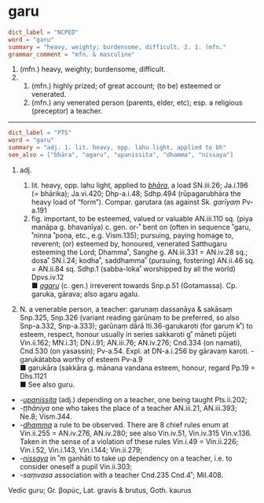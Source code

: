 # garu

``` toml
dict_label = "NCPED"
word = "garu"
summary = "heavy, weighty; burdensome, difficult. 2. 1. (mfn."
grammar_comment = "mfn. & masculine"
```

1. (mfn.) heavy, weighty; burdensome, difficult.
2. 1. (mfn.) highly prized; of great account; (to be) esteemed or venerated.
   2. (mfn.) any venerated person (parents, elder, etc); esp. a religious (preceptor) a teacher.

--------------------

``` toml
dict_label = "PTS"
word = "garu"
summary = "adj. 1. lit. heavy, opp. lahu light, applied to bh"
see_also = ["bhāra", "agaru", "upanissita", "dhamma", "nissaya"]
```

1. adj.
   1. lit. heavy, opp. lahu light, applied to *[bhāra](bhāra.md)*, a load SN.iii.26; Ja.i.196 (= bhārika); Ja.vi.420; Dhp\-a.i.48; Sdhp.494 (rūpagarubhāra the heavy load of “form”). Compar. garutara (as against Sk. *garīyaṃ* Pv\-a.191
   2. fig. important, to be esteemed, valued or valuable AN.iii.110 sq. (piya manāpa g. bhavanīya) c. gen. or\-˚ bent on (often in sequence ˚garu, ˚ninna ˚poṇa, etc., e.g. Vism.135); pursuing, paying homage to, reverent; (or) esteemed by, honoured, venerated Satthugaru esteeming the Lord; Dhamma˚, Sanghe g. AN.iii.331 = AN.iv.28 sq.; dosa˚ SN.i.24; kodha˚, saddhamma˚ (pursuing, fostering) AN.ii.46 sq. = AN.ii.84 sq. Sdhp.1 (sabba\-loka˚ worshipped by all the world) Dpvs.iv.12  
      ■ *[agaru](agaru.md)* (c. gen.) irreverent towards Snp.p.51 (Gotamassa). Cp. garuka, gārava; also agaru agalu.

2. N. a venerable person, a teacher: garunaṃ dassanāya & sakāsaṃ Snp.325, Snp.326 (variant reading garūnaṃ to be preferred, so also Snp\-a.332, Snp\-a.333); garūnaṃ dārā Iti.36\-garukaroti (for garuṃ k˚) to esteem, respect, honour usually in series sakkaroti g˚ māneti pūjeti Vin.ii.162; MN.i.31; DN.i.91; AN.iii.76; AN.iv.276; Cnd.334 (on namati), Cnd.530 (on yasassin); Pv\-a.54. Expl. at DN\-a.i.256 by gāravaṃ karoti. \-garukātabba worthy of esteem Pv\-a.9  
   ■ garukāra (sakkāra g. mānana vandana esteem, honour, regard Pp.19 = Dhs.1121  
   ■ See also guru.

* *\-[upanissita](upanissita.md)* (adj.) depending on a teacher, one being taught Pts.ii.202;
* *\-ṭṭhāniya* one who takes the place of a teacher AN.iii.21, AN.iii.393; Ne.8; Vism.344.
* *\-[dhamma](dhamma.md)* a rule to be observed. There are 8 chief rules enum at Vin.ii.255 = AN.iv.276, AN.iv.280; see also Vin.iv.51, Vin.iv.315 Vin.v.136. Taken in the sense of a violation of these rules Vin.i.49 = Vin.ii.226; Vin.i.52, Vin.i.143, Vin.i.144; Vin.ii.279;
* *\-[nissaya](nissaya.md)* in ˚ṃ gaṇhāti to take up dependency on a teacher, i.e. to consider oneself a pupil Vin.ii.303;
* *\-saṃvasa* association with a teacher Cnd.235 Cnd.4˚; Mil.408.

Vedic guru; Gr. βαρύς, Lat. gravis & brutus, Goth. kaurus

